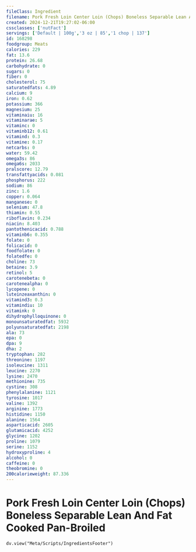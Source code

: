```yaml
---
fileClass: Ingredient
filename: Pork Fresh Loin Center Loin (Chops) Boneless Separable Lean And Fat Cooked Pan-Broiled
created: 2024-12-21T19:27:02-06:00
cssclasses: ['nutFact']
servings: ['Default | 100g','3 oz | 85','1 chop | 137']
id: 168298
foodgroup: Meats
calories: 229
fat: 13.6
protein: 26.68
carbohydrate: 0
sugars: 0
fiber: 0
cholesterol: 75
saturatedfats: 4.89
calcium: 9
iron: 0.62
potassium: 366
magnesium: 25
vitaminaiu: 16
vitaminarae: 5
vitaminc: 0
vitaminb12: 0.61
vitamind: 0.3
vitamine: 0.17
netcarbs: 0
water: 59.42
omega3s: 86
omega6s: 2033
pralscore: 12.79
transfattyacids: 0.081
phosphorus: 222
sodium: 86
zinc: 1.6
copper: 0.064
manganese: 0
selenium: 47.8
thiamin: 0.55
riboflavin: 0.234
niacin: 8.403
pantothenicacid: 0.788
vitaminb6: 0.355
folate: 0
folicacid: 0
foodfolate: 0
folatedfe: 0
choline: 73
betaine: 3.9
retinol: 5
carotenebeta: 0
carotenealpha: 0
lycopene: 0
luteinzeaxanthin: 0
vitamind3: 0.3
vitamindiu: 10
vitamink: 0
dihydrophylloquinone: 0
monounsaturatedfat: 5932
polyunsaturatedfat: 2198
ala: 73
epa: 0
dpa: 9
dha: 2
tryptophan: 282
threonine: 1197
isoleucine: 1311
leucine: 2270
lysine: 2470
methionine: 735
cystine: 308
phenylalanine: 1121
tyrosine: 1017
valine: 1392
arginine: 1773
histidine: 1150
alanine: 1564
asparticacid: 2605
glutamicacid: 4252
glycine: 1202
proline: 1079
serine: 1152
hydroxyproline: 4
alcohol: 0
caffeine: 0
theobromine: 0
200calorieweight: 87.336
---
```


# Pork Fresh Loin Center Loin (Chops) Boneless Separable Lean And Fat Cooked Pan-Broiled

```dataviewjs
dv.view("Meta/Scripts/IngredientsFooter")
```